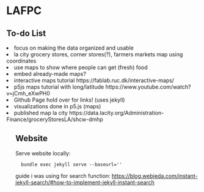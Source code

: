 # LAFPC

## To-do List
<l>
  <li>focus on making the data organized and usable</li>
  <li>la city grocery stores, corner stores(?), farmers markets map using coordinates</li>
  <li>use maps to show where people can get (fresh) food</li>
  <li>embed already-made maps?</li>
  <li>interactive maps tutorial https://fablab.ruc.dk/interactive-maps/</li>
  <li>p5js maps tutorial with long/latitude https://www.youtube.com/watch?v=jCmh_eXwPH0</li>
  <li>Github Page hold over for links! (uses jekyll)</li>
  <li>visualizations done in p5.js (maps)</li>
  <li>published map la city https://data.lacity.org/Administration-Finance/groceryStoresLA/shcw-dmhp</li>
<ul>


## Website

Serve website locally:
```
  bundle exec jekyll serve --baseurl=''
```

guide i was using for search function: https://blog.webjeda.com/instant-jekyll-search/#how-to-implement-jekyll-instant-search 